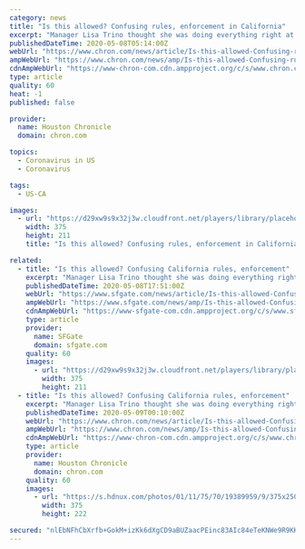 ```yaml
---
category: news
title: "Is this allowed? Confusing rules, enforcement in California"
excerpt: "Manager Lisa Trino thought she was doing everything right at Spencer's Cafe in Bakersfield. \"Out of 25 tables we were only using nine tables, and all staff was wearing masks and using gloves and we were practicing social distancing,"
publishedDateTime: 2020-05-08T05:14:00Z
webUrl: "https://www.chron.com/news/article/Is-this-allowed-Confusing-rules-enforcement-in-15255778.php"
ampWebUrl: "https://www.chron.com/news/amp/Is-this-allowed-Confusing-rules-enforcement-in-15255778.php"
cdnAmpWebUrl: "https://www-chron-com.cdn.ampproject.org/c/s/www.chron.com/news/amp/Is-this-allowed-Confusing-rules-enforcement-in-15255778.php"
type: article
quality: 60
heat: -1
published: false

provider:
  name: Houston Chronicle
  domain: chron.com

topics:
  - Coronavirus in US
  - Coronavirus

tags:
  - US-CA

images:
  - url: "https://d29xw9s9x32j3w.cloudfront.net/players/library/placeholder.png"
    width: 375
    height: 211
    title: "Is this allowed? Confusing rules, enforcement in California"

related:
  - title: "Is this allowed? Confusing California rules, enforcement"
    excerpt: "Manager Lisa Trino thought she was doing everything right at Spencer's Cafe in Bakersfield. \"Out of 25 tables we were only using nine tables, and all staff was wearing masks and using gloves and we were practicing social distancing,"
    publishedDateTime: 2020-05-08T17:51:00Z
    webUrl: "https://www.sfgate.com/news/article/Is-this-allowed-Confusing-rules-enforcement-in-15255778.php"
    ampWebUrl: "https://www.sfgate.com/news/amp/Is-this-allowed-Confusing-rules-enforcement-in-15255778.php"
    cdnAmpWebUrl: "https://www-sfgate-com.cdn.ampproject.org/c/s/www.sfgate.com/news/amp/Is-this-allowed-Confusing-rules-enforcement-in-15255778.php"
    type: article
    provider:
      name: SFGate
      domain: sfgate.com
    quality: 60
    images:
      - url: "https://d29xw9s9x32j3w.cloudfront.net/players/library/placeholder.png"
        width: 375
        height: 211
  - title: "Is this allowed? Confusing California rules, enforcement"
    excerpt: "Manager Lisa Trino thought she was doing everything right at Spencer's Cafe in Bakersfield. \"Out of 25 tables we were only using nine tables, and all staff was wearing masks and using gloves and we were practicing social distancing,"
    publishedDateTime: 2020-05-09T00:10:00Z
    webUrl: "https://www.chron.com/news/article/Is-this-allowed-Confusing-rules-enforcement-in-15255778.php"
    ampWebUrl: "https://www.chron.com/news/amp/Is-this-allowed-Confusing-rules-enforcement-in-15255778.php"
    cdnAmpWebUrl: "https://www-chron-com.cdn.ampproject.org/c/s/www.chron.com/news/amp/Is-this-allowed-Confusing-rules-enforcement-in-15255778.php"
    type: article
    provider:
      name: Houston Chronicle
      domain: chron.com
    quality: 60
    images:
      - url: "https://s.hdnux.com/photos/01/11/75/70/19389959/9/375x250.jpg"
        width: 375
        height: 222

secured: "nlEbNFhCbXrfb+GokM+izKk6dXgCD9aBUZaacPEinc83AIc84eTeKNWe9R9KKs2LinD0eXBjSq76OJI3IgN7xFH5y5utXZgDt/rVk87akPNwK7ZNR0iGDDexZG86Tx7NGKiBY6OMZ5yxc/s2BRNDBVrLgkesB5H9syzNhaaGeLr0csQeiM/CeMHD1iCOwOxoyRd70TUUrPqGQQXkzqgnO6EQix9vnuxmaGrS+IGrwcTc8JXq5CCCh6p2/b0LL43h3W94k+uUS9l0yYqDXsanaGypSLMU/WUDBTfA8C+WSjEcPh+5lHj//5T7X7nG2Rwn;VP5JJoNxZNuh6vPKk7zXZw=="
---
```



